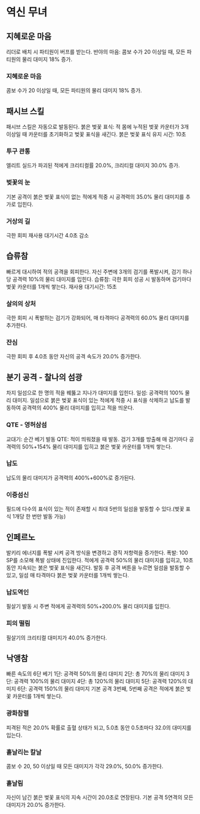 # 역신 무녀

## 지혜로운 마음

리더로 배치 시 파티원이 버프를 받는다.
반야의 마음: 콤보 수가 20 이상일 때, 모든 파티원의 물리 대미지 18% 증가.

### 지혜로운 마음

콤보 수가 20 이상일 때, 모든 파티원의 물리 대미지 18% 증가.

## 패시브 스킬

패시브 스킬은 자동으로 발동된다.
붉은 벚꽃 표식: 적 몸에 누적된 벚꽃 카운터가 3개 이상일 때 카운터를 초기화하고 벚꽃 표식을 새긴다. 붉은 벚꽃 표식 유지 시간: 10초

### 투구 관통

엘리트 실드가 파괴된 적에게 크리티컬률 20.0%, 크리티컬 대미지 30.0% 증가.

### 벚꽃의 눈

기본 공격이 붉은 벚꽃 표식이 없는 적에게 적중 시 공격력의 35.0% 물리 대미지를 추가로 입힌다.

### 거상의 길

극한 회피 재사용 대기시간 4.0초 감소

## 습류참

빠르게 대시하여 적의 공격을 회피한다.
자신 주변에 3개의 검기를 폭발시켜, 검기 하나당 공격력 10%의 물리 대미지를 입힌다.
습류참: 극한 회피 성공 시 발동하며 검기마다 벚꽃 카운터를 1개씩 쌓는다. 재사용 대기시간: 15초

### 살의의 상처

극한 회피 시 폭발하는 검기가 강화되어, 매 타격마다 공격력의 60.0% 물리 대미지를 추가한다.

### 잔심

극한 회피 후 4.0초 동안 자신의 공격 속도가 20.0% 증가한다.

## 분기 공격 - 찰나의 섬광

차지 일섬으로 한 명의 적을 꿰뚫고 지나가 대미지를 입힌다.
일섬: 공격력의 100% 물리 대미지.
일섬으로 붉은 벚꽃 표식이 있는 적에게 적중 시 표식을 삭제하고 납도를 발동하여 공격력의 400% 물리 대미지를 입히고 적을 띄운다.

### QTE - 영허삼섬

교대기: 순간 베기 발동
QTE: 적이 띄워졌을 때 발동. 검기 3개를 방출해 매 검기마다 공격력의 50%+154% 물리 대미지를 입히고 붉은 벚꽃 카운터를 1개씩 쌓는다.

### 납도

납도의 물리 대미지가 공격력의 400%+600%로 증가된다.

### 이중섬신

필드에 다수의 표식이 있는 적이 존재할 시 최대 5번의 일섬을 발동할 수 있다.(벚꽃 표식 1개당 한 번만 발동 가능)

## 인페르노

발키리 에너지를 폭발 시켜 공격 방식을 변경하고 경직 저항력을 증가한다.
폭발: 100 SP를 소모해 폭발 상태에 진입한다. 적에게 공격력 50%의 물리 대미지를 입히고, 10초 동안 지속되는 붉은 벚꽃 표식을 새긴다.
발동 후 공격 버튼을 누르면 일섬을 발동할 수 있고, 일섬 매 타격마다 붉은 벚꽃 카운터를 1개씩 쌓는다.

### 납도역인

필살기 발동 시 주변 적에게 공격력의 50%+200.0% 물리 대미지를 입힌다.

### 피의 떨림

필살기의 크리티컬 대미지가 40.0% 증가한다.

## 낙앵참

빠른 속도의 6단 베기
1단: 공격력 50%의 물리 대미지
2단: 총 70%의 물리 대미지
3단: 공격력 100%의 물리 대미지
4단: 총 120%의 물리 대미지
5단: 공격력 120%의 대미지
6단: 공격력 150%의 물리 대미지
기본 공격 3번째, 5번째 공격은 적에게 붉은 벚꽃 카운터를 1개씩 쌓는다.

### 광화참렬

피격된 적은 20.0% 확률로 출혈 상태가 되고, 5.0초 동안 0.5초마다 32.0의 대미지를 입는다.

### 흩날리는 칼날

콤보 수 20, 50 이상일 때 모든 대미지가 각각 29.0%, 50.0% 증가한다.

### 흩날림

자신이 남긴 붉은 벚꽃 표식의 지속 시간이 20.0초로 연장된다. 기본 공격 5연격의 모든 대미지가 20.0% 증가한다.
